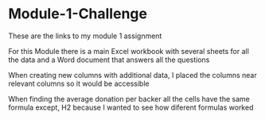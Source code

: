 # Module-1-Challenge

These are the links to my module 1 assignment

For this Module there is a main Excel workbook with several sheets for all the data and a Word document that answers all the questions
 
   When creating new columns with additional data, I placed the columns near relevant columns so it would be accessible
  
  When finding the average donation per backer all the cells have the same formula except, H2 because I wanted to see how diferent formulas worked
  
